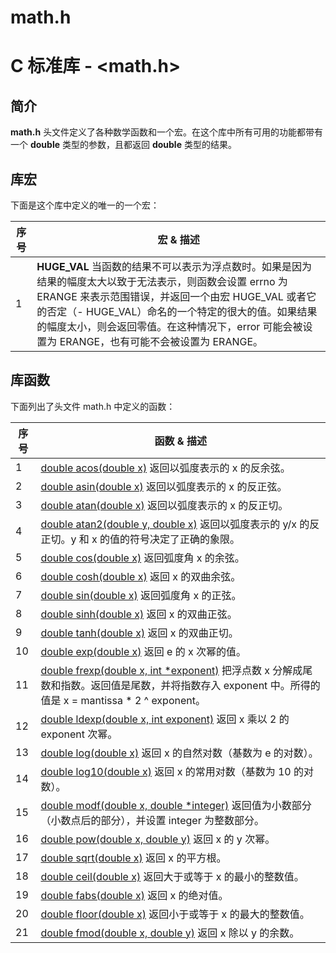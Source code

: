 # math.h

# C 标准库 - <math.h>

## 简介

**math.h** 头文件定义了各种数学函数和一个宏。在这个库中所有可用的功能都带有一个 **double** 类型的参数，且都返回 **double** 类型的结果。

## 库宏

下面是这个库中定义的唯一的一个宏：

| 序号 | 宏 & 描述                                                    |
| ---- | ------------------------------------------------------------ |
| 1    | **HUGE_VAL** 当函数的结果不可以表示为浮点数时。如果是因为结果的幅度太大以致于无法表示，则函数会设置 errno 为 ERANGE 来表示范围错误，并返回一个由宏 HUGE_VAL 或者它的否定（- HUGE_VAL）命名的一个特定的很大的值。如果结果的幅度太小，则会返回零值。在这种情况下，error 可能会被设置为 ERANGE，也有可能不会被设置为 ERANGE。 |

## 库函数

下面列出了头文件 math.h 中定义的函数：

| 序号 | 函数 & 描述                                                  |
| ---- | ------------------------------------------------------------ |
| 1    | [double acos(double x)](https://www.runoob.com/cprogramming/c-function-acos.html) 返回以弧度表示的 x 的反余弦。 |
| 2    | [double asin(double x)](https://www.runoob.com/cprogramming/c-function-asin.html) 返回以弧度表示的 x 的反正弦。 |
| 3    | [double atan(double x)](https://www.runoob.com/cprogramming/c-function-atan.html) 返回以弧度表示的 x 的反正切。 |
| 4    | [double atan2(double y, double x)](https://www.runoob.com/cprogramming/c-function-atan2.html) 返回以弧度表示的 y/x 的反正切。y 和 x 的值的符号决定了正确的象限。 |
| 5    | [double cos(double x)](https://www.runoob.com/cprogramming/c-function-cos.html) 返回弧度角 x 的余弦。 |
| 6    | [double cosh(double x)](https://www.runoob.com/cprogramming/c-function-cosh.html) 返回 x 的双曲余弦。 |
| 7    | [double sin(double x)](https://www.runoob.com/cprogramming/c-function-sin.html) 返回弧度角 x 的正弦。 |
| 8    | [double sinh(double x)](https://www.runoob.com/cprogramming/c-function-sinh.html) 返回 x 的双曲正弦。 |
| 9    | [double tanh(double x)](https://www.runoob.com/cprogramming/c-function-tanh.html) 返回 x 的双曲正切。 |
| 10   | [double exp(double x)](https://www.runoob.com/cprogramming/c-function-exp.html) 返回 e 的 x 次幂的值。 |
| 11   | [double frexp(double x, int *exponent)](https://www.runoob.com/cprogramming/c-function-frexp.html) 把浮点数 x 分解成尾数和指数。返回值是尾数，并将指数存入 exponent 中。所得的值是 x = mantissa * 2 ^ exponent。 |
| 12   | [double ldexp(double x, int exponent)](https://www.runoob.com/cprogramming/c-function-ldexp.html) 返回 x 乘以 2 的 exponent 次幂。 |
| 13   | [double log(double x)](https://www.runoob.com/cprogramming/c-function-log.html) 返回 x 的自然对数（基数为 e 的对数）。 |
| 14   | [double log10(double x)](https://www.runoob.com/cprogramming/c-function-log10.html) 返回 x 的常用对数（基数为 10 的对数）。 |
| 15   | [double modf(double x, double *integer)](https://www.runoob.com/cprogramming/c-function-modf.html) 返回值为小数部分（小数点后的部分），并设置 integer 为整数部分。 |
| 16   | [double pow(double x, double y)](https://www.runoob.com/cprogramming/c-function-pow.html) 返回 x 的 y 次幂。 |
| 17   | [double sqrt(double x)](https://www.runoob.com/cprogramming/c-function-sqrt.html) 返回 x 的平方根。 |
| 18   | [double ceil(double x)](https://www.runoob.com/cprogramming/c-function-ceil.html) 返回大于或等于 x 的最小的整数值。 |
| 19   | [double fabs(double x)](https://www.runoob.com/cprogramming/c-function-fabs.html) 返回 x 的绝对值。 |
| 20   | [double floor(double x)](https://www.runoob.com/cprogramming/c-function-floor.html) 返回小于或等于 x 的最大的整数值。 |
| 21   | [double fmod(double x, double y)](https://www.runoob.com/cprogramming/c-function-fmod.html) 返回 x 除以 y 的余数。 |